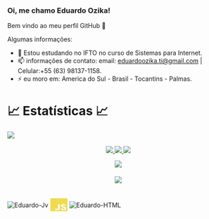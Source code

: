 ### Oi, me chamo Eduardo Ozika!
Bem vindo ao meu perfil GitHub 👋

<!--
**Eduardo-Ozika/Eduardo-Ozika** is a ✨ _special_ ✨ repository because its `README.md` (this file) appears on your GitHub profile.
-->
Algumas informações:
- 🌱 Estou estudando no IFTO no curso de Sistemas para Internet.
- 📫 informações de contato: email: eduardoozika.ti@gmail.com | Celular:+55 (63) 98137-1158.
- ⚡ eu moro em: America do Sul - Brasil - Tocantins - Palmas.



# 📈 Estatísticas  📈
![](https://komarev.com/ghpvc/?username=Eduardo-Ozika&color=447ff7&label=Visitor+count)

<p align="center">
  <a href="https://github.com/Eduardo-Ozika">
    <img src="https://github-readme-stats.vercel.app/api?username=Eduardo-Ozika&show_icons=true&theme=github_dark&hide_border=true" />
    <img src="https://github-readme-streak-stats.herokuapp.com/?user=Eduardo-Ozika&theme=github-dark-blue&locale=pt-br&hide_border=true" />
    <img src="https://activity-graph.herokuapp.com/graph?username=Eduardo-Ozika&theme=react-dark&hide_border=true" />
</a>
</p>


<p  align="center">
<img src="https://user-images.githubusercontent.com/73097560/115834477-dbab4500-a447-11eb-908a-139a6edaec5c.gif">             
<br><br>
<img height="180em" src="https://github-readme-stats.vercel.app/api/top-langs/?username=Eduardo-Ozika&layout=compact&langs_count=7&theme=dark&textcolor=blue"/>

</div>
<div style="display: inline_block"><br>
<img align="center" alt="Eduardo-Jv" height="30" width="40" src="https://cdn.jsdelivr.net/gh/devicons/devicon/icons/java/java-original.svg">
<img align="center" alt="Eduardo-Js" height="30" width="40" src="https://raw.githubusercontent.com/devicons/devicon/master/icons/javascript/javascript-plain.svg">
<img align="center" alt="Eduardo-HTML" height="30" width="40" src="https://cdn.jsdelivr.net/gh/devicons/devicon/icons/html5/html5-original.svg">
</div>
